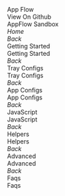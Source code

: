 <link rel="stylesheet" href="{{ site.baseurl }}/css/docs.css">
<link rel="stylesheet" type="text/css" href="//fonts.googleapis.com/css?family=Raleway" />
<div class="title">App Flow</div>
<div class="section">
<div class="btn btn-appflow">View On Github</div>
<div class="btn btn-appflow">AppFlow Sandbox</div>
<div class="btn btn-appflow"><i class="fa fa-home"><span class="fr">Home</span></i></div>
</div>
<div class="wrapper"> 
<div class="section app-tray app-size-auto">
  <div class="app">
    <div class="app-header app-icon"><i class="fa fa-book"></i></div>
    <div class="app-content">
    <div class="col-xs-2 col-sm-1 app-close p-0"><i class="fa fa-chevron-left"><span class="fr">Back</span></i></div>
    <div class="col-xs-8 col-sm-10 fr fs-xxl p-0">Getting Started</div>
    <div class="col-xs-2 col-sm-1"></div>
    <div class="col-xs-12"></div>
    </div>
    <div class="app-title">Getting Started</div>
  </div>
  
  <div class="app">
    <div class="app-header app-icon"><i class="fa fa-cog"></i></div>
    <div class="app-content">
    <div class="col-xs-2 col-sm-1 app-close p-0"><i class="fa fa-chevron-left"><span class="fr">Back</span></i></div>
    <div class="col-xs-8 col-sm-10 fr fs-xxl p-0">Tray Configs</div>
    <div class="col-xs-2 col-sm-1"></div>
    <div class="col-xs-12"></div>
    </div>
    <div class="app-title">Tray Configs</div>
  </div>
  
  <div class="app">
    <div class="app-header app-icon"><span>
  <i class="fa fa-square"></i>
  <i class="fa fa-cogs fa-stack-0-5x fa-inverse-custom"></i>
</span></div>
    <div class="app-content">
    <div class="col-xs-2 col-sm-1 app-close p-0"><i class="fa fa-chevron-left"><span class="fr">Back</span></i></div>
    <div class="col-xs-8 col-sm-10 fr fs-xxl p-0">App Configs</div>
    <div class="col-xs-2 col-sm-1"></div>
    <div class="col-xs-12"></div>
    </div>
    <div class="app-title">App Configs</div>
  </div>
  
  <div class="app">
    <div class="app-header app-icon"><i class="f-mfizz icon-javascript"></i></div>
    <div class="app-content">
    <div class="col-xs-2 col-sm-1 app-close p-0"><i class="fa fa-chevron-left"><span class="fr">Back</span></i></div>
    <div class="col-xs-8 col-sm-10 fr fs-xxl p-0">JavaScript</div>
    <div class="col-xs-2 col-sm-1"></div>
    <div class="col-xs-12"></div>
    </div>
    <div class="app-title">JavaScript</div>
  </div>
  
  <div class="app">
    <div class="app-header app-icon"><i class="f-mfizz icon-css3"></i></div>
    <div class="app-content">
    <div class="col-xs-2 col-sm-1 app-close p-0"><i class="fa fa-chevron-left"><span class="fr">Back</span></i></div>
    <div class="col-xs-8 col-sm-10 fr fs-xxl p-0">Helpers</div>
    <div class="col-xs-2 col-sm-1"></div>
    <div class="col-xs-12"></div>
    </div>
    <div class="app-title">Helpers</div>
  </div>
  
  <div class="app">
    <div class="app-header app-icon"><i class="fa fa-cogs"></i></div>
    <div class="app-content">
    <div class="col-xs-2 col-sm-1 app-close p-0"><i class="fa fa-chevron-left"><span class="fr">Back</span></i></div>
    <div class="col-xs-8 col-sm-10 fr fs-xxl p-0">Advanced</div>
    <div class="col-xs-2 col-sm-1"></div>
    <div class="col-xs-12"></div>
    </div>
    <div class="app-title">Advanced</div>
  </div>
  
  <div class="app">
    <div class="app-header app-icon"><i class="fa fa-question-circle"></i></div>
    <div class="app-content">
    <div class="col-xs-2 col-sm-1 app-close p-0"><i class="fa fa-chevron-left"><span class="fr">Back</span></i></div>
    <div class="col-xs-8 col-sm-10 fr fs-xxl p-0">Faqs</div>
    <div class="col-xs-2 col-sm-1"></div>
    <div class="col-xs-12"></div>
    </div>
    <div class="app-title">Faqs</div>
  </div>
  
</div>

</div>
